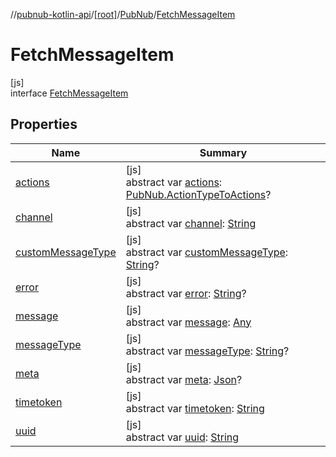 //[pubnub-kotlin-api](../../../../index.md)/[[root]](../../index.md)/[PubNub](../index.md)/[FetchMessageItem](index.md)

# FetchMessageItem

[js]\
interface [FetchMessageItem](index.md)

## Properties

| Name | Summary |
|---|---|
| [actions](actions.md) | [js]<br>abstract var [actions](actions.md): [PubNub.ActionTypeToActions](../-action-type-to-actions/index.md)? |
| [channel](channel.md) | [js]<br>abstract var [channel](channel.md): [String](https://kotlinlang.org/api/core/kotlin-stdlib/kotlin/-string/index.html) |
| [customMessageType](custom-message-type.md) | [js]<br>abstract var [customMessageType](custom-message-type.md): [String](https://kotlinlang.org/api/core/kotlin-stdlib/kotlin/-string/index.html)? |
| [error](error.md) | [js]<br>abstract var [error](error.md): [String](https://kotlinlang.org/api/core/kotlin-stdlib/kotlin/-string/index.html)? |
| [message](message.md) | [js]<br>abstract var [message](message.md): [Any](https://kotlinlang.org/api/core/kotlin-stdlib/kotlin/-any/index.html) |
| [messageType](message-type.md) | [js]<br>abstract var [messageType](message-type.md): [String](https://kotlinlang.org/api/core/kotlin-stdlib/kotlin/-string/index.html)? |
| [meta](meta.md) | [js]<br>abstract var [meta](meta.md): [Json](https://kotlinlang.org/api/core/kotlin-stdlib/kotlin.js/-json/index.html)? |
| [timetoken](timetoken.md) | [js]<br>abstract var [timetoken](timetoken.md): [String](https://kotlinlang.org/api/core/kotlin-stdlib/kotlin/-string/index.html) |
| [uuid](uuid.md) | [js]<br>abstract var [uuid](uuid.md): [String](https://kotlinlang.org/api/core/kotlin-stdlib/kotlin/-string/index.html) |
